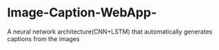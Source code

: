 # Image-Caption-WebApp-
A neural network architecture(CNN+LSTM) that automatically generates captions from the images
